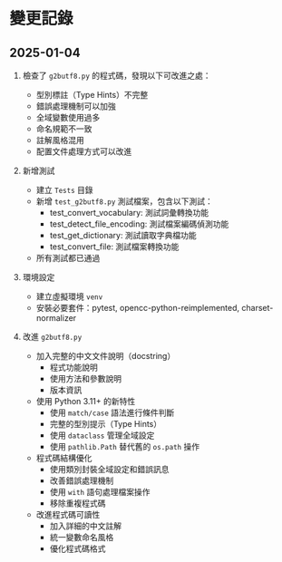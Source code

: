 # 變更記錄

## 2025-01-04
1. 檢查了 `g2butf8.py` 的程式碼，發現以下可改進之處：
   - 型別標註（Type Hints）不完整
   - 錯誤處理機制可以加強
   - 全域變數使用過多
   - 命名規範不一致
   - 註解風格混用
   - 配置文件處理方式可以改進

2. 新增測試
   - 建立 `Tests` 目錄
   - 新增 `test_g2butf8.py` 測試檔案，包含以下測試：
     - test_convert_vocabulary: 測試詞彙轉換功能
     - test_detect_file_encoding: 測試檔案編碼偵測功能
     - test_get_dictionary: 測試讀取字典檔功能
     - test_convert_file: 測試檔案轉換功能
   - 所有測試都已通過

3. 環境設定
   - 建立虛擬環境 `venv`
   - 安裝必要套件：pytest, opencc-python-reimplemented, charset-normalizer

4. 改進 `g2butf8.py`
   - 加入完整的中文文件說明（docstring）
     - 程式功能說明
     - 使用方法和參數說明
     - 版本資訊
   - 使用 Python 3.11+ 的新特性
     - 使用 `match/case` 語法進行條件判斷
     - 完整的型別提示（Type Hints）
     - 使用 `dataclass` 管理全域設定
     - 使用 `pathlib.Path` 替代舊的 `os.path` 操作
   - 程式碼結構優化
     - 使用類別封裝全域設定和錯誤訊息
     - 改善錯誤處理機制
     - 使用 `with` 語句處理檔案操作
     - 移除重複程式碼
   - 改進程式碼可讀性
     - 加入詳細的中文註解
     - 統一變數命名風格
     - 優化程式碼格式

